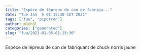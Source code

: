 ```yaml
---
title: "Espèce de lépreux de con de fabriqu..."
date: "Tue Jan  5 01:15:30 CET 2021"
tags: ["fuu", "pipotron"]
author: m1ch3l
categories: ["generated"]
slug: "fuu/2021-01-05-01:15:30"
---
```


Espèce de lépreux de con de fabriquant de chuck norris jaune
